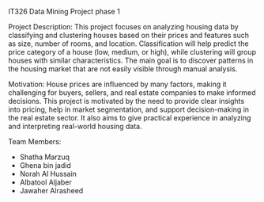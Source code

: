 IT326 Data Mining Project phase 1

 Project Description:
This project focuses on analyzing housing data by classifying and clustering houses based on their prices and features such as size, number of rooms, and location. Classification will help predict the price category of a house (low, medium, or high), while clustering will group houses with similar characteristics. The main goal is to discover patterns in the housing market that are not easily visible through manual analysis.

 Motivation:
House prices are influenced by many factors, making it challenging for buyers, sellers, and real estate companies to make informed decisions. This project is motivated by the need to provide clear insights into pricing, help in market segmentation, and support decision-making in the real estate sector. It also aims to give practical experience in analyzing and interpreting real-world housing data.

Team Members:
- Shatha Marzuq
- Ghena bin jadid
- Norah Al Hussain
- Albatool Aljaber
- Jawaher Alrasheed
